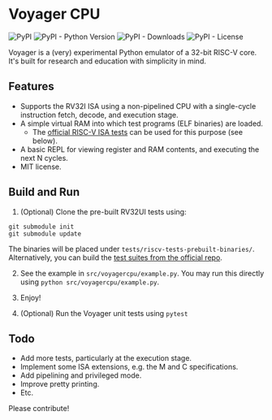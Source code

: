 # Voyager CPU


<img alt="PyPI" src="https://img.shields.io/pypi/v/voyager-cpu">
<img alt="PyPI - Python Version" src="https://img.shields.io/pypi/pyversions/voyager-cpu">
<img alt="PyPI - Downloads" src="https://img.shields.io/pypi/dm/voyager-cpu">
<img alt="PyPI - License" src="https://img.shields.io/pypi/l/voyager-cpu?label=license">

Voyager is a (very) experimental Python emulator of a 32-bit RISC-V core. It's built for research and education with simplicity in mind.

## Features

+ Supports the RV32I ISA using a non-pipelined CPU with a single-cycle instruction fetch, decode, and execution stage.
+ A simple virtual RAM into which test programs (ELF binaries) are loaded.
  -  The [official RISC-V ISA tests](https://github.com/riscv-software-src/riscv-tests/) can be used for this purpose (see below).
+ A basic REPL for viewing register and RAM contents, and executing the next N cycles.
+ MIT license.

## Build and Run

1. (Optional) Clone the pre-built RV32UI tests using:
```
git submodule init
git submodule update
```
The binaries will be placed under `tests/riscv-tests-prebuilt-binaries/`. Alternatively, you can build the [test suites from the official repo](https://github.com/riscv-software-src/riscv-tests/).

2. See the example in `src/voyagercpu/example.py`. You may run this directly using `python src/voyagercpu/example.py`.

3. Enjoy!

4. (Optional) Run the Voyager unit tests using `pytest`

## Todo

+ Add more tests, particularly at the execution stage.
+ Implement some ISA extensions, e.g. the M and C specifications.
+ Add pipelining and privileged mode.
+ Improve pretty printing.
+ Etc.

Please contribute!